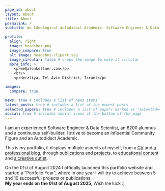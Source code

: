 ```yaml
---
page_id: about
layout: about
title: About
permalink: /
subtitle: An Ideological Autodidact Academic. Software Engineer & Data Scientist

profile:
  align: right
  image: headshot.png
  image_compare: true
  alt_image: headshot-clipart.svg
  image_circular: false # crops the image to make it circular
  more_info: >
    <p>me@alonkellner.com</p>
    <br/>
    <p>Herzliya, Tel Aviv District, Israel</p>

images:
  compare: true

news: true # includes a list of news items
latest_posts: true # includes a list of the newest posts
selected_papers: true # includes a list of papers marked as "selected={true}"
social: true # includes social icons at the bottom of the page
---
```


I am an experienced Software Engineer & Data Scientist, an 8200 alumnus and a continuous self-builder. I strive to become an Influential Community Figure and an Autodidact Academic.

This is my portfolio, it displays multiple aspects of myself, from a [CV](cv) and [a professional blog](blog), through [publications](publications) and [projects](projects), to [educational content](teaching) and [a creative outlet](drawer).

On the 01st of August 2024 I offically launched this portfolio website and started a "Portfolio Year", where in one year I will try to achieve between 5 and 10 successful projects or publications.  
**My year ends on the 01st of August 2025**, Wish me luck :)
